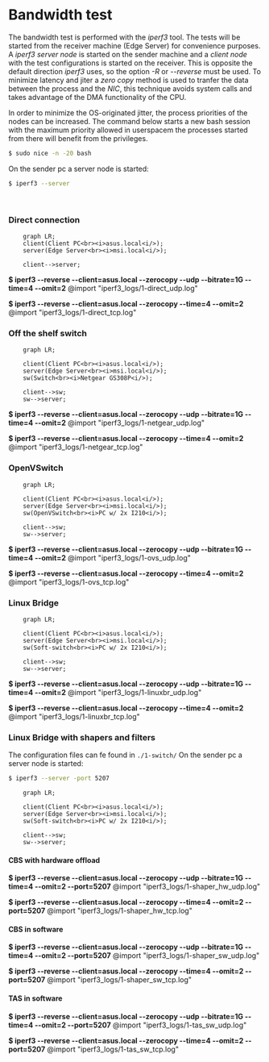 
# Bandwidth test 

The bandwidth test is performed with the *iperf3* tool. The tests will be started from the receiver machine (Edge Server) for convenience purposes.
A *iperf3 server node* is started on the sender machine and a *client node* with the test configurations is started on the receiver. This is opposite the default direction *iperf3* uses, so the option *-R* or *--reverse* must be used. To minimize latency and jiter a *zero copy* method is used to tranfer the data between the process and the *NIC*, this technique avoids system calls and takes advantage of the DMA functionality of the CPU.

In order to minimize the OS-originated jitter, the process priorities of the nodes can be increased. The command below starts a new bash session with the maximum priority allowed in userspacem the processes started from there will benefit from the privileges.

```bash
$ sudo nice -n -20 bash
```
On the sender pc a server node is started:
```bash
$ iperf3 --server
```
<br>

### Direct connection

```mermaid
    graph LR;
    client(Client PC<br><i>asus.local<i/>);
    server(Edge Server<br><i>msi.local<i/>);

    client-->server;
```
**$ iperf3 --reverse --client=asus.local --zerocopy --udp --bitrate=1G --time=4 --omit=2**
@import "iperf3_logs/1-direct_udp.log"

**$ iperf3 --reverse --client=asus.local --zerocopy --time=4 --omit=2**
@import "iperf3_logs/1-direct_tcp.log"
<br>


<!--> <!-->
### Off the shelf switch

```mermaid
    graph LR;

    client(Client PC<br><i>asus.local<i/>);
    server(Edge Server<br><i>msi.local<i/>);
    sw(Switch<br><i>Netgear GS308P<i/>);

    client-->sw;
    sw-->server;
```
**$ iperf3 --reverse --client=asus.local --zerocopy --udp --bitrate=1G --time=4 --omit=2**
@import "iperf3_logs/1-netgear_udp.log"

**$ iperf3 --reverse --client=asus.local --zerocopy --time=4 --omit=2**
@import "iperf3_logs/1-netgear_tcp.log"
<br>


<!--> <!-->
### OpenVSwitch
```mermaid
    graph LR;

    client(Client PC<br><i>asus.local<i/>);
    server(Edge Server<br><i>msi.local<i/>);
    sw(OpenVSwitch<br><i>PC w/ 2x I210<i/>);

    client-->sw;
    sw-->server;
```
**$ iperf3 --reverse --client=asus.local --zerocopy --udp --bitrate=1G --time=4 --omit=2**
@import "iperf3_logs/1-ovs_udp.log"

**$ iperf3 --reverse --client=asus.local --zerocopy --time=4 --omit=2**
@import "iperf3_logs/1-ovs_tcp.log"
<br>


<!--> <!-->
### Linux Bridge

```mermaid
    graph LR;

    client(Client PC<br><i>asus.local<i/>);
    server(Edge Server<br><i>msi.local<i/>);
    sw(Soft-switch<br><i>PC w/ 2x I210<i/>);

    client-->sw;
    sw-->server;
```
**$ iperf3 --reverse --client=asus.local --zerocopy --udp --bitrate=1G --time=4 --omit=2**
@import "iperf3_logs/1-linuxbr_udp.log"

**$ iperf3 --reverse --client=asus.local --zerocopy --time=4 --omit=2**
@import "iperf3_logs/1-linuxbr_tcp.log"
<br>


<!--> <!-->
### Linux Bridge with shapers and filters
The configuration files can fe found in ```./1-switch/```
On the sender pc a server node is started:
```bash
$ iperf3 --server -port 5207
```
```mermaid
    graph LR;

    client(Client PC<br><i>asus.local<i/>);
    server(Edge Server<br><i>msi.local<i/>);
    sw(Soft-switch<br><i>PC w/ 2x I210<i/>);

    client-->sw;
    sw-->server;
```
#### CBS with hardware offload
**$ iperf3 --reverse --client=asus.local --zerocopy --udp --bitrate=1G --time=4 --omit=2 --port=5207**
@import "iperf3_logs/1-shaper_hw_udp.log"

**$ iperf3 --reverse --client=asus.local --zerocopy --time=4 --omit=2 --port=5207**
@import "iperf3_logs/1-shaper_hw_tcp.log"
<br>

#### CBS in software
**$ iperf3 --reverse --client=asus.local --zerocopy --udp --bitrate=1G --time=4 --omit=2 --port=5207**
@import "iperf3_logs/1-shaper_sw_udp.log"

**$ iperf3 --reverse --client=asus.local --zerocopy --time=4 --omit=2 --port=5207**
@import "iperf3_logs/1-shaper_sw_tcp.log"
<br>

#### TAS in software
**$ iperf3 --reverse --client=asus.local --zerocopy --udp --bitrate=1G --time=4 --omit=2 --port=5207**
@import "iperf3_logs/1-tas_sw_udp.log"

**$ iperf3 --reverse --client=asus.local --zerocopy --time=4 --omit=2 --port=5207**
@import "iperf3_logs/1-tas_sw_tcp.log"
<br>
